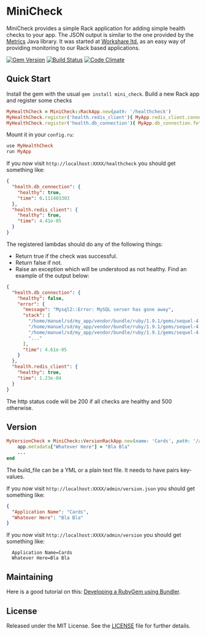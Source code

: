 # MiniCheck

MiniCheck provides a simple Rack application for adding simple health checks to your app.
The JSON output is similar to the one provided by the [Metrics](http://metrics.codahale.com/) Java library.
It was started at [Workshare ltd.](http://www.workshare.com) as an easy way of providing monitoring to our Rack based applications.

[![Gem Version](https://badge.fury.io/rb/mini_check.png)](http://badge.fury.io/rb/mini_check)
[![Build Status](https://secure.travis-ci.org/workshare/mini-check.png)](http://travis-ci.org/workshare/mini-check)
[![Code Climate](https://codeclimate.com/github/workshare/mini-check.png)](https://codeclimate.com/github/workshare/mini-check)

## Quick Start

Install the gem with the usual `gem install mini_check`.
Build a new Rack app and register some checks

```ruby
MyHealthCheck = MiniCheck::RackApp.new(path: '/healthcheck')
MyHealthCheck.register('health.redis_client'){ MyApp.redis_client.connected? }
MyHealthCheck.register('health.db_connection'){ MyApp.db_connection.fetch('show tables').to_a }
```

Mount it in your `config.ru`:

```ruby
use MyHealthCheck
run MyApp
```

If you now visit `http://localhost:XXXX/healthcheck` you should get something like:

```json
{
  "health.db_connection": {
    "healthy": true,
    "time": 0.111403303
  },
  "health.redis_client": {
    "healthy": true,
    "time": 4.41e-05
  }
}
```

The registered lambdas should do any of the following things:

* Return true if the check was successful.
* Return false if not.
* Raise an exception which will be understood as not healthy. Find an example of the output below:

```json
{
  "health.db_connection": {
    "healthy": false,
    "error": {
      "message": "Mysql2::Error: MySQL server has gone away",
      "stack": [
        "/home/manuel/sd/my_app/vendor/bundle/ruby/1.9.1/gems/sequel-4.7.0/lib/sequel/adapters/mysql2.rb:77:in `query'",
        "/home/manuel/sd/my_app/vendor/bundle/ruby/1.9.1/gems/sequel-4.7.0/lib/sequel/adapters/mysql2.rb:77:in `block in _execute'",
        "/home/manuel/sd/my_app/vendor/bundle/ruby/1.9.1/gems/sequel-4.7.0/lib/sequel/database/logging.rb:37:in `log_yield'",
        "..."
      ],
      "time": 4.61e-05
    }
  },
  "health.redis_client": {
    "healthy": true,
    "time": 1.23e-04
  }
}
```

The http status code will be 200 if all checks are healthy and 500 otherwise.

## Version

```ruby
MyVersionCheck = MiniCheck::VersionRackApp.new(name: 'Cards', path: '/admin/version', build_file: './config/build.yml').tap do |app|
    app.metadata["Whatever Here"] = "Bla Bla"
    ...
end
```

The build_file can be a YML or a plain text file. It needs to have pairs key-values.

If you now visit `http://localhost:XXXX/admin/version.json` you should get something like:

```json
{
  "Application Name": "Cards",
  "Whatever Here": "Bla Bla"
}
```

If you now visit `http://localhost:XXXX/admin/version` you should get something like:

```
  Application Name=Cards
  Whatever Here=Bla Bla
```

## Maintaining

Here is a good tutorial on this:
[Developing a RubyGem using Bundler](https://github.com/radar/guides/blob/master/gem-development.md).

## License

Released under the MIT License.  See the [LICENSE](LICENSE.md) file for further details.


